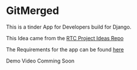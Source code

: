 # GitMerged

This is a tinder App for Developers build for Django.

This Idea came from the [RTC Project Ideas Repo](https://github.com/RealToughCandy/project-ideas-for-web-developers)

The Requirements for the app can be found [here](https://github.com/RealToughCandy/project-ideas-for-web-developers/blob/master/projects/dating-app.md)

Demo Video Comming Soon
